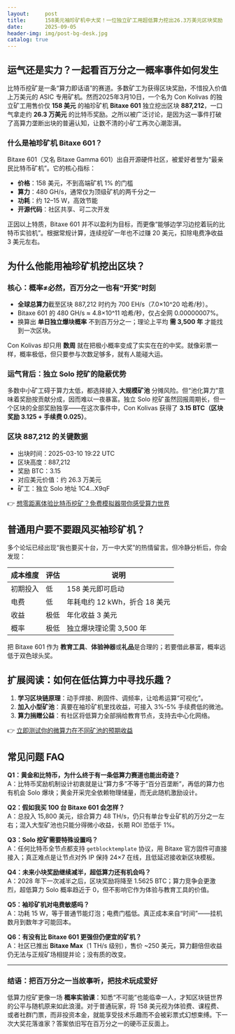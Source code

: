 ```yaml
---
layout:     post
title:      158美元袖珍矿机中大奖！一位独立矿工用超低算力挖出26.3万美元区块奖励
date:       2025-09-05
header-img: img/post-bg-desk.jpg
catalog: true
---
```


## 运气还是实力？一起看百万分之一概率事件如何发生

比特币挖矿是一条“算力即话语”的赛道。多数矿工为获得区块奖励，不惜投入价值上万美元的 ASIC 专用矿机。然而2025年3月10日，一个名为 Con Kolivas 的独立矿工用售价仅 **158 美元** 的袖珍矿机 **Bitaxe 601** 独立挖出区块 **887,212**，一口气拿走约 **26.3 万美元** 的比特币奖励。之所以被广泛讨论，是因为这一事件打破了高算力垄断出块的普遍认知，让数不清的小矿工再次心潮澎湃。

### 什么是袖珍矿机 Bitaxe 601？

Bitaxe 601（又名 Bitaxe Gamma 601）出自开源硬件社区，被爱好者誉为“最亲民比特币矿机”。它的核心指标：

- **价格**：158 美元，不到高端矿机 1% 的门槛  
- **算力**：480 GH/s，通常仅为顶级矿机的两千分之一  
- **功耗**：约 12–15 W，高效节能  
- **开源代码**：社区共享、可二次开发

正因以上特质，Bitaxe 601 并不以盈利为目标，而更像“能够边学习边挖着玩的比特币实验机”。根据常规计算，连续挖矿一年也不过赚 20 美元，扣除电费净收益 3 美元左右。

## 为什么他能用袖珍矿机挖出区块？

### 核心：概率≠必然，百万分之一也有“开奖”时刻

- **全球总算力**截至区块 887,212 时约为 700 EH/s（7.0×10^20 哈希/秒）。  
- Bitaxe 601 的 480 GH/s ≈ 4.8×10^11 哈希/秒，仅占全网 0.00000007%。  
- 换算出 **单日独立爆块概率** 不到百万分之一；理论上平均 **需 3,500 年** 才能找到一次区块。  

Con Kolivas 却只用 **数周** 就在把极小概率变成了实实在在的中奖。就像彩票一样，概率极低，但只要参与次数足够多，就有人能碰大运。

### 运气背后：独立 Solo 挖矿的隐蔽优势

多数中小矿工碍于算力太低，都选择接入 **大规模矿池** 分摊风险。但“池化算力”意味着奖励按贡献分成，因而难以一夜暴富。独立 Solo 挖矿虽然回报周期长，但一个区块的全部奖励独享——在这次事件中，Con Kolivas 获得了 **3.15 BTC（区块奖励 3.125 + 手续费 0.025）**。

### 区块 887,212 的关键数据

- 出块时间：2025-03-10 19:22 UTC  
- 区块高度：887,212  
- 奖励 BTC：3.15  
- 对应美元价值：约 26.3 万美元  
- 矿工：独立 Solo 地址 1C4…X9qF

👉 [想零距离体验比特币挖矿？免费模拟器带你感受算力世界](https://okxdog.com/)

## 普通用户要不要跟风买袖珍矿机？

多个论坛已经出现“我也要买十台，万一中大奖”的热情留言。但冷静分析后，你会发现：

| 成本维度 | 评估 | 说明 |
|---|---|---|
| 初期投入 | 低 | 158 美元即可启动 |
| 电费 | 低 | 年耗电约 12 kWh，折合 18 美元 |
| 收益 | 极低 | 年化收益 3 美元 |
| 概率 | 极低 | 独立爆块理论需 3,500 年 |

把 Bitaxe 601 作为 **教育工具**、**体验神器**或**礼品**是合理的；若要借此暴富，概率远低于双色球头奖。

## 扩展阅读：如何在低估算力中寻找乐趣？

1. **学习区块链原理**：动手焊接、刷固件、调频率，让哈希运算“可视化”。  
2. **加入小型矿池**：真要在袖珍矿机里找收益，可接入 3%-5% 手续费低的微池。  
3. **算力捐赠公益**：有社区将低算力全部捐给教育节点，支持去中心化网络。  

👉 [立即测试你的微算力在不同矿池的预期收益](https://okxdog.com/)

## 常见问题 FAQ

**Q1：黄金和比特币，为什么终于有一条低算力赛道也能出奇迹？**  
A：比特币奖励机制设计初衷就是让“算力多”不等于“百分百垄断”，再低的算力也有机会 Solo 爆块；黄金开采完全依赖物理储量，而无此随机激励设计。

**Q2：假如我买 100 台 Bitaxe 601 会怎样？**  
A：总投入 15,800 美元，综合算力 48 TH/s，仍只有单台专业矿机的万分之一左右；混入大型矿池也只能分得微小收益，长期 ROI 恐低于 1%。

**Q3：Solo 挖矿需要特殊设置吗？**  
A：任何比特币全节点都支持 `getblocktemplate` 协议，用 Bitaxe 官方固件可直接接入；真正难点是让节点对外 IP 保持 24×7 在线，且低延迟接收新区块模板。

**Q4：未来小块奖励继续减半，超低算力还有机会吗？**  
A：2028 年下一次减半之后，区块奖励将降至 1.5625 BTC；算力竞争会更激烈，超低算力 Solo 概率趋近于 0，但不影响它作为体验与教育工具的价值。

**Q5：袖珍矿机对电费敏感吗？**  
A：功耗 15 W，等于普通节能灯泡；电费门槛低。真正成本来自“时间”——挂机数月到数年才可能回本。

**Q6：有没有比 Bitaxe 601 更强但仍便宜的矿机？**  
A：社区已推出 **Bitaxe Max**（1 TH/s 级别），售价 ~250 美元，算力翻倍但收益仍无法与正规矿场相提并论；没有质的改变。

---

### 结语：把百万分之一当故事听，把技术玩成爱好

低算力挖矿更像一场 **概率实验课**：知悉“不可能”也能临幸一人，才知区块链世界的公平与随机原来如此浪漫。对于普通玩家，将 158 美元视为体验费、课程费、或者社群门票，而非投资本金，就能享受技术乐趣而不会被彩票式幻想束缚。下一次大奖花落谁家？答案依旧写在百万分之一的硬币正反面上。